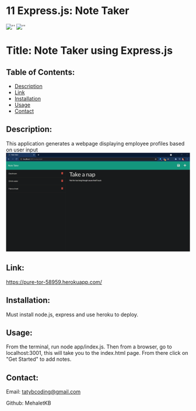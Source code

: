 # 11 Express.js: Note Taker

![''](https://img.shields.io/github/last-commit/MehaletKB/11-NoteTaker?style=social) ![''](https://img.shields.io/github/languages/count/MehaletKB/11-NoteTaker?style=social)

# Title: Note Taker using Express.js

## Table of Contents:

- [Description](#description)
- [Link](#link)
- [Installation](#installation)
- [Usage](#usage)
- [Contact](#contact)

## Description:

This application generates a webpage displaying employee profiles based on user input
![Screenshot](./Assets/notetaker-screenshot.png)

## Link:

https://pure-tor-58959.herokuapp.com/

## Installation:

Must install node.js, express and use heroku to deploy.

## Usage:

From the terminal, run node app/index.js. Then from a browser, go to localhost:3001, this will take you to the index.html page. From there click on "Get Started" to add notes.

## Contact:

Email: tatybcoding@gmail.com

Github: MehaletKB
